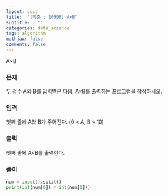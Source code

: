```yaml
---
layout: post
title:  "[백준 : 10998] A×B"
subtitle:   ""
categories: data_science
tags: algorithm
mathjax: false
comments: false
---
```


A×B

### 문제

두 정수 A와 B를 입력받은 다음, A×B를 출력하는 프로그램을 작성하시오.

### 입력

첫째 줄에 A와 B가 주어진다. (0 < A, B < 10)

### 출력

첫째 줄에 A×B를 출력한다.

### 풀이

```python
num = input().split()
print(int(num[0]) * int(num[1]))
```